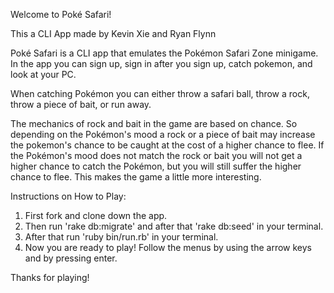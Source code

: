 Welcome to Poké Safari!

This a CLI App made by Kevin Xie and Ryan Flynn

Poké Safari is a CLI app that emulates the Pokémon Safari Zone minigame. In the app you can sign up, sign in after you sign up, catch pokemon, and look at your PC. 

When catching Pokémon you can either throw a safari ball, throw a rock, throw a piece of bait, or run away. 

The mechanics of rock and bait in the game are based on chance. So depending on the Pokémon's mood a rock or a piece of bait may increase the pokemon's chance to be caught at the cost of a higher chance to flee. If the Pokémon's mood does not match the rock or bait you will not get a higher chance to catch the Pokémon, but you will still suffer the higher chance to flee. This makes the game a little more interesting.

Instructions on How to Play:

1. First fork and clone down the app. 
2. Then run 'rake db:migrate' and after that 'rake db:seed' in your terminal.
3. After that run 'ruby bin/run.rb' in your terminal.
4. Now you are ready to play! Follow the menus by using the arrow keys and by pressing enter.



Thanks for playing!